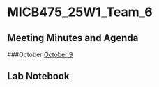 # MICB475_25W1_Team_6

## Meeting Minutes and Agenda
  ###October
  [October 9](#october_9)
## Lab Notebook
